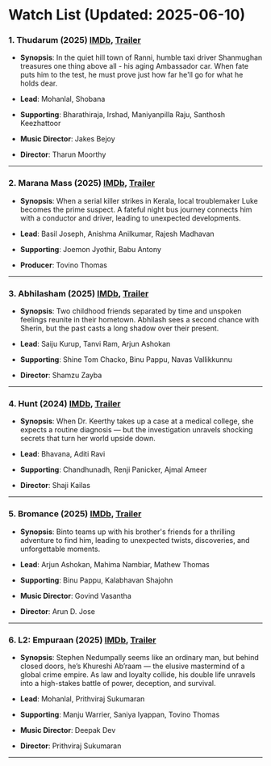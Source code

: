 # Watch List (Updated: 2025-06-10)

### 1. **Thudarum** (2025) [IMDb](https://www.imdb.com/title/tt31969600/), [Trailer](https://www.youtube.com/watch?v=HZrYlXuecRg)

- **Synopsis**: In the quiet hill town of Ranni, humble taxi driver Shanmughan treasures one thing above all - his aging Ambassador car. When fate puts him to the test, he must prove just how far he'll go for what he holds dear.

- **Lead**: Mohanlal, Shobana
- **Supporting**: Bharathiraja, Irshad, Maniyanpilla Raju, Santhosh Keezhattoor
- **Music Director**: Jakes Bejoy
- **Director**: Tharun Moorthy

---

### 2. **Marana Mass** (2025) [IMDb](https://www.imdb.com/title/tt32065993/), [Trailer](https://www.youtube.com/watch?v=-6wvnuMYIAQ)

- **Synopsis**: When a serial killer strikes in Kerala, local troublemaker Luke becomes the prime suspect. A fateful night bus journey connects him with a conductor and driver, leading to unexpected developments.

- **Lead**: Basil Joseph, Anishma Anilkumar, Rajesh Madhavan
- **Supporting**: Joemon Jyothir, Babu Antony
- **Producer**: Tovino Thomas

---

### 3. **Abhilasham** (2025) [IMDb](https://www.imdb.com/title/tt29559988/), [Trailer](https://www.youtube.com/watch?v=UtUl4shMRfk)

- **Synopsis**: Two childhood friends separated by time and unspoken feelings reunite in their hometown. Abhilash sees a second chance with Sherin, but the past casts a long shadow over their present.

- **Lead**: Saiju Kurup, Tanvi Ram, Arjun Ashokan
- **Supporting**: Shine Tom Chacko, Binu Pappu, Navas Vallikkunnu
- **Director**: Shamzu Zayba

---

### 4. **Hunt** (2024) [IMDb](https://www.imdb.com/title/tt24485600/), [Trailer](https://www.youtube.com/watch?v=DNLqr4mhEWo)

- **Synopsis**: When Dr. Keerthy takes up a case at a medical college, she expects a routine diagnosis — but the investigation unravels shocking secrets that turn her world upside down.

- **Lead**: Bhavana, Aditi Ravi
- **Supporting**: Chandhunadh, Renji Panicker, Ajmal Ameer
- **Director**: Shaji Kailas

---

### 5. **Bromance** (2025) [IMDb](https://www.imdb.com/title/tt32135710/), [Trailer](https://www.youtube.com/watch?v=JOPuTZfDp0M)

- **Synopsis**: Binto teams up with his brother's friends for a thrilling adventure to find him, leading to unexpected twists, discoveries, and unforgettable moments.

- **Lead**: Arjun Ashokan, Mahima Nambiar, Mathew Thomas
- **Supporting**: Binu Pappu, Kalabhavan Shajohn
- **Music Director**: Govind Vasantha
- **Director**: Arun D. Jose

---

### 6. **L2: Empuraan** (2025) [IMDb](https://www.imdb.com/title/tt10505918/), [Trailer](https://www.youtube.com/watch?v=PGqltBCo6cU)

- **Synopsis**: Stephen Nedumpally seems like an ordinary man, but behind closed doors, he’s Khureshi Ab’raam — the elusive mastermind of a global crime empire. As law and loyalty collide, his double life unravels into a high-stakes battle of power, deception, and survival.

- **Lead**: Mohanlal, Prithviraj Sukumaran
- **Supporting**: Manju Warrier, Saniya Iyappan, Tovino Thomas
- **Music Director**: Deepak Dev
- **Director**: Prithviraj Sukumaran

---

